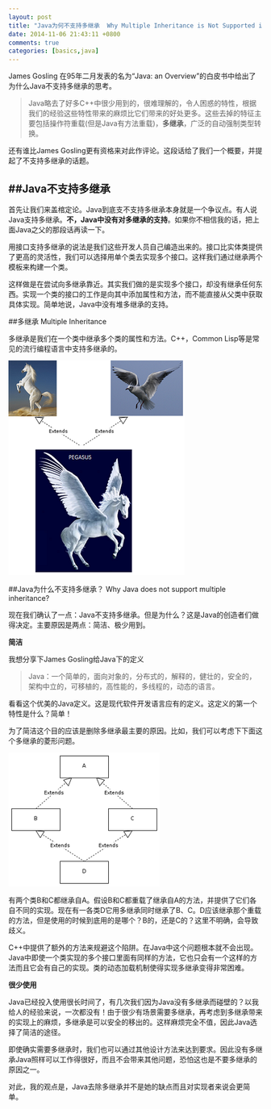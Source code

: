 ```yaml
---
layout: post
title: "Java为何不支持多继承  Why Multiple Inheritance is Not Supported in Java"
date: 2014-11-06 21:43:11 +0800
comments: true
categories: [basics,java]
---
```

James Gosling 在95年二月发表的名为“Java: an Overview”的白皮书中给出了为什么Java不支持多继承的思考。
>Java略去了好多C++中很少用到的，很难理解的，令人困惑的特性，根据我们的经验这些特性带来的麻烦比它们带来的好处更多。这些去掉的特征主要包括操作符重载(但是Java有方法重载)，**多继承**，广泛的自动强制类型转换。

还有谁比James Gosling更有资格来对此作评论。这段话给了我们一个概要，并提起了不支持多继承的话题。

##Java不支持多继承
------------------

首先让我们来盖棺定论。Java到底支不支持多继承本身就是一个争议点。有人说Java支持多继承。**不，Java中没有对多继承的支持**。如果你不相信我的话，把上面Java之父的那段话再读一下。

用接口支持多继承的说法是我们这些开发人员自己编造出来的。接口比实体类提供了更高的灵活性，我们可以选择用单个类去实现多个接口。这样我们通过继承两个模板来构建一个类。

这样做是在尝试向多继承靠近。其实我们做的是实现多个接口，却没有继承任何东西。实现一个类的接口的工作是向其中添加属性和方法，而不能直接从父类中获取具体实现。简单地说，Java中没有堆多继承的支持。
<!--more-->
##多继承 Multiple Inheritance

多继承是我们在一个类中继承多个类的属性和方法。C++，Common Lisp等是常见的流行编程语言中支持多继承的。

![Multiple-Inheritance](/images/multipleinheritance/Multiple-Inheritance.png)

##Java为什么不支持多继承？  Why Java does not support multiple inheritance?

现在我们确认了一点：Java不支持多继承。但是为什么？这是Java的创造者们做得决定。主要原因是两点：简洁、极少用到。

**简洁**

我想分享下James Gosling给Java下的定义
>Java：一个简单的，面向对象的，分布式的，解释的，健壮的，安全的，架构中立的，可移植的，高性能的，多线程的，动态的语言。

看看这个优美的Java定义。这是现代软件开发语言应有的定义。这定义的第一个特性是什么？简单！

为了简洁这个目的应该是删除多继承最主要的原因。比如，我们可以考虑下下面这个多继承的菱形问题。

![Diamond-Problem](/images/multipleinheritance/Diamond-Problem-of-Multiple-Inheritance.png)

有两个类B和C都继承自A。假设B和C都重载了继承自A的方法，并提供了它们各自不同的实现。现在有一各类D它用多继承同时继承了B、C。D应该继承那个重载的方法，但是使用的时候到底用的是哪个？B的，还是C的？这里不明确，会导致歧义。

C++中提供了额外的方法来规避这个陷阱。在Java中这个问题根本就不会出现。Java中即使一个类实现的多个接口里面有同样的方法，它也只会有一个这样的方法而且它会有自己的实现。类的动态加载机制使得实现多继承变得非常困难。

**很少使用**

Java已经投入使用很长时间了，有几次我们因为Java没有多继承而碰壁的？以我给人的经验来说，一次都没有！由于很少有场景需要多继承，再考虑到多继承带来的实现上的麻烦，多继承是可以安全的移出的。这样麻烦完全不值，因此Java选择了简洁的途径。

即使确实需要多继承时，我们也可以通过其他设计方法来达到要求。因此没有多继承Java照样可以工作得很好，而且不会带来其他问题，恐怕这也是不要多继承的原因之一。

对此，我的观点是，Java去除多继承并不是她的缺点而且对实现者来说会更简单。

